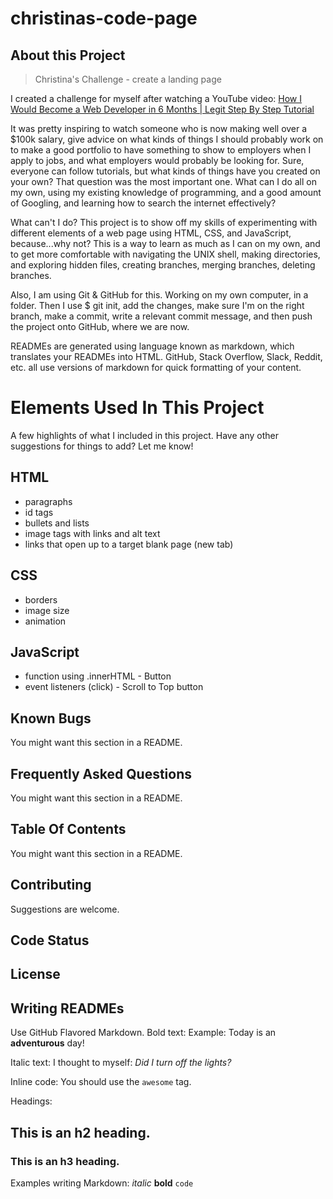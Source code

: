 # christinas-code-page

## About this Project

> Christina's Challenge - create a landing page

I created a challenge for myself after watching a YouTube video: [How I Would Become a Web Developer in 6 Months | Legit Step By Step Tutorial](https://www.youtube.com/watch?v=vB4bSDznwgM)

It was pretty inspiring to watch someone who is now making well over a $100k salary, give advice on what kinds of things I should probably work on to make a good portfolio to have something to show to employers when I apply to jobs, and what employers would probably be looking for. Sure, everyone can follow tutorials, but what kinds of things have you created on your own? That question was the most important one. What can I do all on my own, using my existing knowledge of programming, and a good amount of Googling, and learning how to search the internet effectively?

What can't I do? This project is to show off my skills of experimenting with different elements of a web page using HTML, CSS, and JavaScript, because...why not?  This is a way to learn as much as I can on my own, and to get more comfortable with navigating the UNIX shell, making directories, and exploring hidden files, creating branches, merging branches, deleting branches.

Also, I am using Git & GitHub for this. Working on my own computer, in a folder. Then I use $ git init, add the changes, make sure I'm on the right branch, make a commit, write a relevant commit message, and then push the project onto GitHub, where we are now.

READMEs are generated using language known as markdown, which translates your READMEs into HTML. GitHub, Stack Overflow, Slack, Reddit, etc. all use versions of markdown for quick formatting of your content.

# Elements Used In This Project
A few highlights of what I included in this project. Have any other suggestions for things to add? Let me know!

## HTML
* paragraphs
* id tags
* bullets and lists
* image tags with links and alt text
* links that open up to a target blank page (new tab)

## CSS
* borders
* image size
* animation

## JavaScript
* function using .innerHTML - Button
* event listeners (click) - Scroll to Top button

## Known Bugs
You might want this section in a README.

## Frequently Asked Questions
You might want this section in a README.

## Table Of Contents
You might want this section in a README.

## Contributing
Suggestions are welcome.

## Code Status

## License

## Writing READMEs

Use GitHub Flavored Markdown.  Bold text:
Example: Today is an **adventurous** day!

Italic text:
I thought to myself: _Did I turn off the lights?_

Inline code:
You should use the `awesome` tag.

Headings: 
## This is an h2 heading.

### This is an h3 heading.

Examples writing Markdown: _italic_ **bold** `code`





